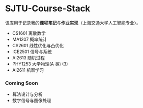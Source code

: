 # SJTU-Course-Stack
该库用于记录我的**课程笔记**与**作业实现**（上海交通大学人工智能专业）。

- CS1601 离散数学
- MA1207 概率统计
- CS2601 线性优化与凸优化
- ICE2501 信号与系统
- AI2613 随机过程
- PHY1253 大学物理(A 类) (3)
- AI2611 机器学习

### Coming Soon

- 算法设计与分析
- 数字信号与图像处理
